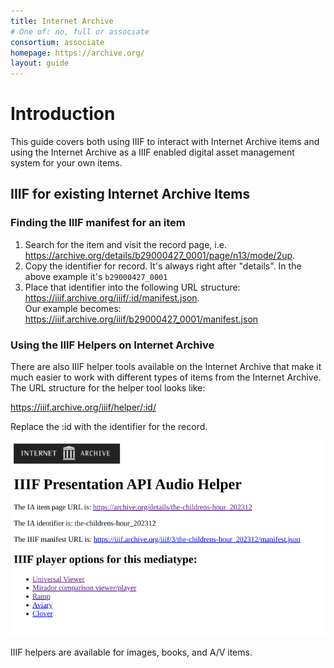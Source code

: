 ```yaml
---
title: Internet Archive
# One of: no, full or associate
consortium: associate
homepage: https://archive.org/
layout: guide
---
```


# Introduction
This guide covers both using IIIF to interact with Internet Archive items and using the Internet Archive as a IIIF enabled digital asset management system for your own items.

## IIIF for existing Internet Archive Items

### Finding the IIIF manifest for an item
1. Search for the item and visit the record page, i.e. https://archive.org/details/b29000427_0001/page/n13/mode/2up.
2. Copy the identifier for record. It's always right after "details".  In the above example it's `b29000427_0001`
3. Place that identifier into the following URL structure: https://iiif.archive.org/iiif/:id/manifest.json.  
Our example becomes: https://iiif.archive.org/iiif/b29000427_0001/manifest.json

### Using the IIIF Helpers on Internet Archive
There are also IIIF helper tools available on the Internet Archive that make it much easier to work with different types of items from the Internet Archive.
The URL structure for the helper tool looks like:

https://iiif.archive.org/iiif/helper/:id/  

Replace the :id with the identifier for the record.

![Internet Archive Presentation API Audio Helper](ia_audio_helper.png)

IIIF helpers are available for images, books, and A/V items.


